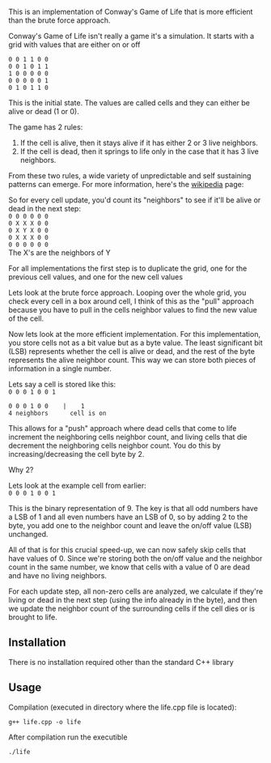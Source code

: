 This is an implementation of Conway's Game of Life that is more efficient than the brute force approach.

Conway's Game of Life isn't really a game it's a simulation. It starts with a grid with values that are either on or off

`0 0 1 1 0 0`  
`0 0 1 0 1 1`  
`1 0 0 0 0 0`  
`0 0 0 0 0 1`  
`0 1 0 1 1 0`  

This is the initial state. The values are called cells and they can either be alive or dead (1 or 0).

The game has 2 rules:
1. If the cell is alive, then it stays alive if it has either 2 or 3 live neighbors.
2. If the cell is dead, then it springs to life only in the case that it has 3 live neighbors.

From these two rules, a wide variety of unpredictable and self sustaining patterns can emerge. For more information, here's the [wikipedia](https://en.wikipedia.org/wiki/Conway's_Game_of_Life) page:

So for every cell update, you'd count its "neighbors" to see if it'll be alive or dead in the next step:  
`0 0 0 0 0 0`  
`0 X X X 0 0`  
`0 X Y X 0 0`  
`0 X X X 0 0`  
`0 0 0 0 0 0`  
The X's are the neighbors of Y

For all implementations the first step is to duplicate the grid, one for the previous cell values, and one for the new cell values

Lets look at the brute force approach. Looping over the whole grid, you check every cell in a box around cell, I think of this as the "pull" approach because you have to pull in the cells neighbor values to find the new value of the cell.

Now lets look at the more efficient implementation. For this implementation, you store cells not as a bit value but as a byte value. The least significant bit (LSB) represents whether the cell is alive or dead, and the rest of the byte represents the alive neighbor count. This way we can store both pieces of information in a single number.

Lets say a cell is stored like this:  
`0 0 0 1 0 0 1`

`0 0 0 1 0 0    |    1`  
`4 neighbors      cell is on`

This allows for a "push" approach where dead cells that come to life increment the neighboring cells neighbor count, and living cells that die decrement the neighboring cells neighbor count. You do this by increasing/decreasing the cell byte by 2.

Why 2?

Lets look at the example cell from earlier:  
`0 0 0 1 0 0 1`

This is the binary representation of 9. The key is that all odd numbers have a LSB of 1 and all even numbers have an LSB of 0, so by adding 2 to the byte, you add one to the neighbor count and leave the on/off value (LSB) unchanged.

All of that is for this crucial speed-up, we can now safely skip cells that have values of 0. Since we're storing both the on/off value and the neighbor count in the same number, we know that cells with a value of 0 are dead and have no living neighbors.

For each update step, all non-zero cells are analyzed, we calculate if they're living or dead in the next step (using the info already in the byte), and then we update the neighbor count of the surrounding cells if the cell dies or is brought to life.


## Installation
There is no installation required other than the standard C++ library

## Usage

Compilation (executed in directory where the life.cpp file is located):

```
g++ life.cpp -o life
```

After compilation run the executible

```
./life
```
